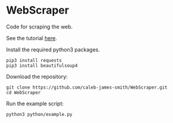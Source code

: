 # WebScraper

Code for scraping the web.

See the tutorial [here](https://realpython.com/beautiful-soup-web-scraper-python).

Install the required python3 packages.
```
pip3 install requests
pip3 install beautifulsoup4
```

Download the repository:
```
git clone https://github.com/caleb-james-smith/WebScraper.git
cd WebScraper
```

Run the example script:
```
python3 python/example.py 
```

